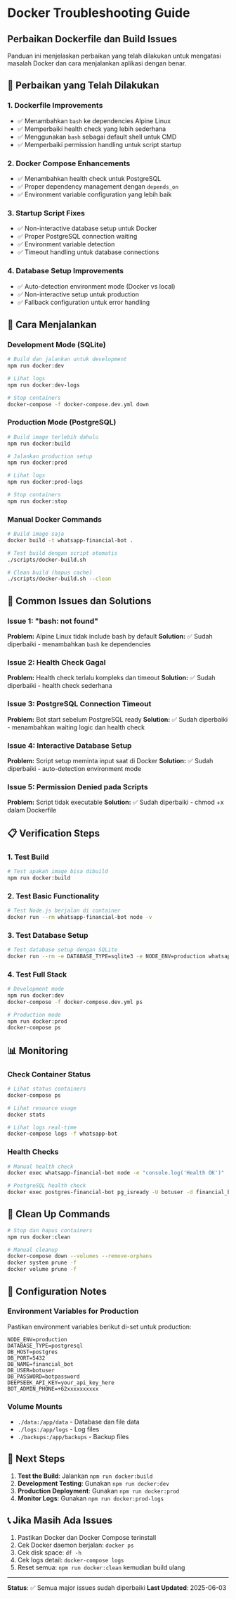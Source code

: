 # Docker Troubleshooting Guide

## Perbaikan Dockerfile dan Build Issues

Panduan ini menjelaskan perbaikan yang telah dilakukan untuk mengatasi masalah Docker dan cara menjalankan aplikasi dengan benar.

## 🔧 Perbaikan yang Telah Dilakukan

### 1. Dockerfile Improvements
- ✅ Menambahkan `bash` ke dependencies Alpine Linux
- ✅ Memperbaiki health check yang lebih sederhana
- ✅ Menggunakan `bash` sebagai default shell untuk CMD
- ✅ Memperbaiki permission handling untuk script startup

### 2. Docker Compose Enhancements
- ✅ Menambahkan health check untuk PostgreSQL
- ✅ Proper dependency management dengan `depends_on`
- ✅ Environment variable configuration yang lebih baik

### 3. Startup Script Fixes
- ✅ Non-interactive database setup untuk Docker
- ✅ Proper PostgreSQL connection waiting
- ✅ Environment variable detection
- ✅ Timeout handling untuk database connections

### 4. Database Setup Improvements
- ✅ Auto-detection environment mode (Docker vs local)
- ✅ Non-interactive setup untuk production
- ✅ Fallback configuration untuk error handling

## 🚀 Cara Menjalankan

### Development Mode (SQLite)
```bash
# Build dan jalankan untuk development
npm run docker:dev

# Lihat logs
npm run docker:dev-logs

# Stop containers
docker-compose -f docker-compose.dev.yml down
```

### Production Mode (PostgreSQL)
```bash
# Build image terlebih dahulu
npm run docker:build

# Jalankan production setup
npm run docker:prod

# Lihat logs
npm run docker:prod-logs

# Stop containers
npm run docker:stop
```

### Manual Docker Commands
```bash
# Build image saja
docker build -t whatsapp-financial-bot .

# Test build dengan script otomatis
./scripts/docker-build.sh

# Clean build (hapus cache)
./scripts/docker-build.sh --clean
```

## 🐛 Common Issues dan Solutions

### Issue 1: "bash: not found"
**Problem:** Alpine Linux tidak include bash by default
**Solution:** ✅ Sudah diperbaiki - menambahkan `bash` ke dependencies

### Issue 2: Health Check Gagal
**Problem:** Health check terlalu kompleks dan timeout
**Solution:** ✅ Sudah diperbaiki - health check sederhana

### Issue 3: PostgreSQL Connection Timeout
**Problem:** Bot start sebelum PostgreSQL ready
**Solution:** ✅ Sudah diperbaiki - menambahkan waiting logic dan health check

### Issue 4: Interactive Database Setup
**Problem:** Script setup meminta input saat di Docker
**Solution:** ✅ Sudah diperbaiki - auto-detection environment mode

### Issue 5: Permission Denied pada Scripts
**Problem:** Script tidak executable
**Solution:** ✅ Sudah diperbaiki - chmod +x dalam Dockerfile

## 📋 Verification Steps

### 1. Test Build
```bash
# Test apakah image bisa dibuild
npm run docker:build
```

### 2. Test Basic Functionality
```bash
# Test Node.js berjalan di container
docker run --rm whatsapp-financial-bot node -v
```

### 3. Test Database Setup
```bash
# Test database setup dengan SQLite
docker run --rm -e DATABASE_TYPE=sqlite3 -e NODE_ENV=production whatsapp-financial-bot node scripts/setup-database.js
```

### 4. Test Full Stack
```bash
# Development mode
npm run docker:dev
docker-compose -f docker-compose.dev.yml ps

# Production mode
npm run docker:prod
docker-compose ps
```

## 📊 Monitoring

### Check Container Status
```bash
# Lihat status containers
docker-compose ps

# Lihat resource usage
docker stats

# Lihat logs real-time
docker-compose logs -f whatsapp-bot
```

### Health Checks
```bash
# Manual health check
docker exec whatsapp-financial-bot node -e "console.log('Health OK')"

# PostgreSQL health check
docker exec postgres-financial-bot pg_isready -U botuser -d financial_bot
```

## 🔄 Clean Up Commands

```bash
# Stop dan hapus containers
npm run docker:clean

# Manual cleanup
docker-compose down --volumes --remove-orphans
docker system prune -f
docker volume prune -f
```

## 📝 Configuration Notes

### Environment Variables for Production
Pastikan environment variables berikut di-set untuk production:

```env
NODE_ENV=production
DATABASE_TYPE=postgresql
DB_HOST=postgres
DB_PORT=5432
DB_NAME=financial_bot
DB_USER=botuser
DB_PASSWORD=botpassword
DEEPSEEK_API_KEY=your_api_key_here
BOT_ADMIN_PHONE=+62xxxxxxxxxx
```

### Volume Mounts
- `./data:/app/data` - Database dan file data
- `./logs:/app/logs` - Log files
- `./backups:/app/backups` - Backup files

## 🎯 Next Steps

1. **Test the Build**: Jalankan `npm run docker:build`
2. **Development Testing**: Gunakan `npm run docker:dev`
3. **Production Deployment**: Gunakan `npm run docker:prod`
4. **Monitor Logs**: Gunakan `npm run docker:prod-logs`

## 📞 Jika Masih Ada Issues

1. Pastikan Docker dan Docker Compose terinstall
2. Cek Docker daemon berjalan: `docker ps`
3. Cek disk space: `df -h`
4. Cek logs detail: `docker-compose logs`
5. Reset semua: `npm run docker:clean` kemudian build ulang

---

**Status**: ✅ Semua major issues sudah diperbaiki
**Last Updated**: 2025-06-03